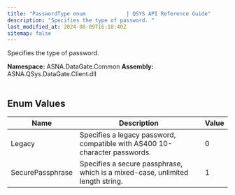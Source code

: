 ```yaml
---
title: "PasswordType enum             | QSYS API Reference Guide"
description: "Specifies the type of password. "
last_modified_at: 2024-08-09T16:18:40Z
sitemap: false
---
```


Specifies the type of password.

**Namespace:** ASNA.DataGate.Common
**Assembly:** ASNA.QSys.DataGate.Client.dll
<br>
<br>

## Enum Values

| Name | Description | Value
| --- | --- | --- 
| Legacy | Specifies a legacy password, compatible with AS400 10-character passwords. | 0 |
| SecurePassphrase | Specifies a secure passphrase, which is a mixed-case, unlimited length string. | 1 |

